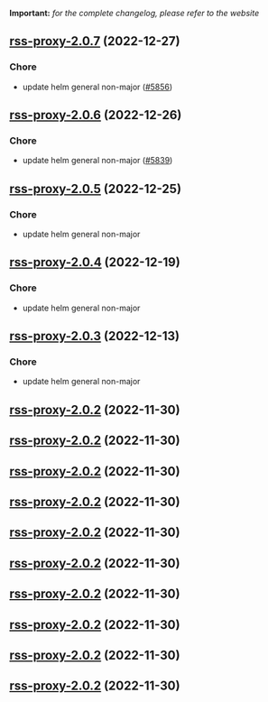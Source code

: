**Important:**
*for the complete changelog, please refer to the website*




## [rss-proxy-2.0.7](https://github.com/truecharts/charts/compare/rss-proxy-2.0.6...rss-proxy-2.0.7) (2022-12-27)

### Chore

- update helm general non-major ([#5856](https://github.com/truecharts/charts/issues/5856))
  
  


## [rss-proxy-2.0.6](https://github.com/truecharts/charts/compare/rss-proxy-2.0.5...rss-proxy-2.0.6) (2022-12-26)

### Chore

- update helm general non-major ([#5839](https://github.com/truecharts/charts/issues/5839))
  
  


## [rss-proxy-2.0.5](https://github.com/truecharts/charts/compare/rss-proxy-2.0.4...rss-proxy-2.0.5) (2022-12-25)

### Chore

- update helm general non-major
  
  


## [rss-proxy-2.0.4](https://github.com/truecharts/charts/compare/rss-proxy-2.0.3...rss-proxy-2.0.4) (2022-12-19)

### Chore

- update helm general non-major
  
  


## [rss-proxy-2.0.3](https://github.com/truecharts/charts/compare/rss-proxy-2.0.2...rss-proxy-2.0.3) (2022-12-13)

### Chore

- update helm general non-major
  
  


## [rss-proxy-2.0.2](https://github.com/truecharts/charts/compare/rss-proxy-2.0.1...rss-proxy-2.0.2) (2022-11-30)




## [rss-proxy-2.0.2](https://github.com/truecharts/charts/compare/rss-proxy-2.0.1...rss-proxy-2.0.2) (2022-11-30)




## [rss-proxy-2.0.2](https://github.com/truecharts/charts/compare/rss-proxy-2.0.1...rss-proxy-2.0.2) (2022-11-30)




## [rss-proxy-2.0.2](https://github.com/truecharts/charts/compare/rss-proxy-2.0.1...rss-proxy-2.0.2) (2022-11-30)




## [rss-proxy-2.0.2](https://github.com/truecharts/charts/compare/rss-proxy-2.0.1...rss-proxy-2.0.2) (2022-11-30)




## [rss-proxy-2.0.2](https://github.com/truecharts/charts/compare/rss-proxy-2.0.1...rss-proxy-2.0.2) (2022-11-30)




## [rss-proxy-2.0.2](https://github.com/truecharts/charts/compare/rss-proxy-2.0.1...rss-proxy-2.0.2) (2022-11-30)




## [rss-proxy-2.0.2](https://github.com/truecharts/charts/compare/rss-proxy-2.0.1...rss-proxy-2.0.2) (2022-11-30)




## [rss-proxy-2.0.2](https://github.com/truecharts/charts/compare/rss-proxy-2.0.1...rss-proxy-2.0.2) (2022-11-30)




## [rss-proxy-2.0.2](https://github.com/truecharts/charts/compare/rss-proxy-2.0.1...rss-proxy-2.0.2) (2022-11-30)


